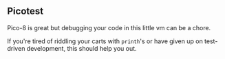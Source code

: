 Picotest
--

Pico-8 is great but debugging your code in this little vm can be a chore.

If you're tired of riddling your carts with `printh`'s or have given up on test-driven development, this should help you out.
